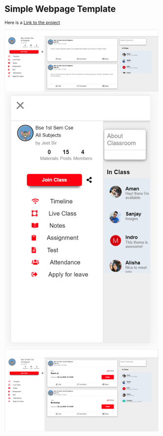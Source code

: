 # Simple Webpage Template

Here is a <a href="https://mantaransingh.github.io/WebTemplate/" target="_blank">Link to the project</a>

<img src="./Images/sample.PNG">
<img src="./Images/sample2.PNG">
<img src="./Images/sample3.PNG">

